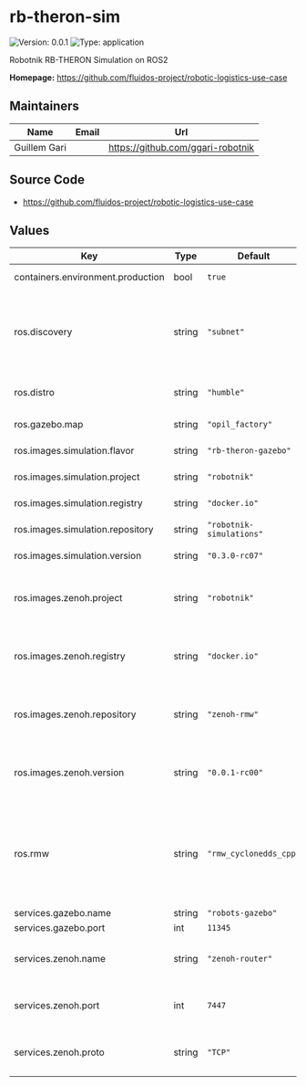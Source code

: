 # rb-theron-sim

![Version: 0.0.1](https://img.shields.io/badge/Version-0.0.1-informational?style=flat-square) ![Type: application](https://img.shields.io/badge/Type-application-informational?style=flat-square)

Robotnik RB-THERON Simulation on ROS2

**Homepage:** <https://github.com/fluidos-project/robotic-logistics-use-case>

## Maintainers

| Name | Email | Url |
| ---- | ------ | --- |
| Guillem Gari |  | <https://github.com/ggari-robotnik> |

## Source Code

* <https://github.com/fluidos-project/robotic-logistics-use-case>

## Values

| Key | Type | Default | Description |
|-----|------|---------|-------------|
| containers.environment.production | bool | `true` | Removes the debug features. |
| ros.discovery | string | `"subnet"` | Middleware automatic discovery range. Allowed values: `localhost` `subnet`, `off` or `system_default`. |
| ros.distro | string | `"humble"` | ROS distribution. Allowed values: `humble` or `iron`. |
| ros.gazebo.map | string | `"opil_factory"` | Map to use in the simulation. |
| ros.images.simulation.flavor | string | `"rb-theron-gazebo"` | flavor tag for simulation image |
| ros.images.simulation.project | string | `"robotnik"` | project for simulation image |
| ros.images.simulation.registry | string | `"docker.io"` | registry for simulation image |
| ros.images.simulation.repository | string | `"robotnik-simulations"` | repository for simulation image |
| ros.images.simulation.version | string | `"0.3.0-rc07"` | version tag for simulation image |
| ros.images.zenoh.project | string | `"robotnik"` | project for zenoh-router image. ignored if `ros.rwm` is not `rmw_zenoh_cpp` |
| ros.images.zenoh.registry | string | `"docker.io"` | registry for zenoh-router image. ignored if `ros.rwm` is not `rmw_zenoh_cpp` |
| ros.images.zenoh.repository | string | `"zenoh-rmw"` | repository for zenoh-router image. ignored if `ros.rwm` is not `rmw_zenoh_cpp` |
| ros.images.zenoh.version | string | `"0.0.1-rc00"` | version tag for zenoh-router image. ignored if `ros.rwm` is not `rmw_zenoh_cpp` |
| ros.rmw | string | `"rmw_cyclonedds_cpp"` | ROS MiddleWare Implementation. Allowed values: `rmw_cyclonedds_cpp` `rmw_fastrtps_cpp`, or `rmw_zenoh_cpp`. zenoh is only available in distro `iron` or above |
| services.gazebo.name | string | `"robots-gazebo"` | service name. |
| services.gazebo.port | int | `11345` | service port. |
| services.zenoh.name | string | `"zenoh-router"` | router service name. ignored if `ros.rwm` is not `rmw_zenoh_cpp` |
| services.zenoh.port | int | `7447` | router service port. ignored if `ros.rwm` is not `rmw_zenoh_cpp` |
| services.zenoh.proto | string | `"TCP"` | router service protocol. ignored if `ros.rwm` is not `rmw_zenoh_cpp` |
